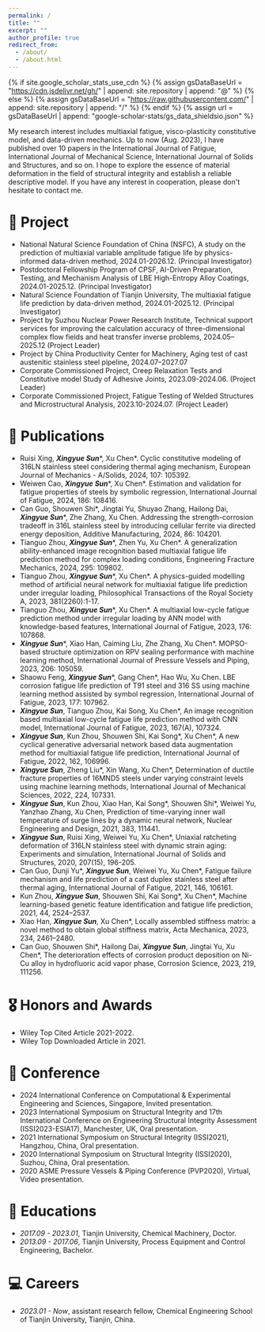 ```yaml
---
permalink: /
title: ""
excerpt: ""
author_profile: true
redirect_from: 
  - /about/
  - /about.html
---
```


{% if site.google_scholar_stats_use_cdn %}
{% assign gsDataBaseUrl = "https://cdn.jsdelivr.net/gh/" | append: site.repository | append: "@" %}
{% else %}
{% assign gsDataBaseUrl = "https://raw.githubusercontent.com/" | append: site.repository | append: "/" %}
{% endif %}
{% assign url = gsDataBaseUrl | append: "google-scholar-stats/gs_data_shieldsio.json" %}

<span class='anchor' id='about-me'></span>

My research interest includes multiaxial fatigue, visco-plasticity constitutive model, and data-driven mechanics. Up to now (Aug. 2023), I have published over 10 papers in the International Journal of Fatigue, International Journal of Mechanical Science, International Journal of Solids and Structures, and so on. I hope to explore the essence of material deformation in the field of structural integrity and establish a reliable descriptive model. If you have any interest in cooperation, please don't hesitate to contact me.

# 💼 Project
<!-- ***2023***: &nbsp;🎉🎉  The 1st version of personal academic webpage is constructed. -->
- National Natural Science Foundation of China (NSFC), A study on the prediction of multiaxial variable amplitude fatigue life by physics-informed data-driven method, 2024.01-2026.12. (Principal Investigator)
- Postdoctoral Fellowship Program of CPSF, AI-Driven Preparation, Testing, and Mechanism Analysis of LBE High-Entropy Alloy Coatings, 2024.01-2025.12. (Principal Investigator)
- Natural Science Foundation of Tianjin University, The multiaxial fatigue life prediction by data-driven method, 2024.01-2025.12. (Principal Investigator)
- Project by Suzhou Nuclear Power Research Institute, Technical support services for improving the calculation accuracy of three-dimensional complex flow fields and heat transfer inverse problems, 2024.05–2025.12 (Project Leader)
- Project by China Productivity Center for Machinery, Aging test of cast austenitic stainless steel pipeline, 2024.07–2027.07
- Corporate Commissioned Project, Creep Relaxation Tests and Constitutive model Study of Adhesive Joints, 2023.09-2024.06. (Project Leader)
- Corporate Commissioned Project, Fatigue Testing of Welded Structures and Microstructural Analysis, 2023.10-2024.07. (Project Leader)

# 📝 Publications 
- Ruisi Xing, ***Xingyue Sun***\*, Xu Chen\*. Cyclic constitutive modeling of 316LN stainless steel considering thermal aging mechanism, European Journal of Mechanics - A/Solids, 2024, 107: 105392.
- Weiwen Cao, ***Xingyue Sun***\*, Xu Chen\*. Estimation and validation for fatigue properties of steels by symbolic regression, International Journal of Fatigue, 2024, 186: 108416.
- Can Guo, Shouwen Shi*, Jingtai Yu, Shuyao Zhang, Hailong Dai, ***Xingyue Sun***\*, Zhe Zhang, Xu Chen. Addressing the strength-corrosion tradeoff in 316L stainless steel by introducing cellular ferrite via directed energy deposition, Additive Manufacturing, 2024, 86: 104201.
- Tianguo Zhou, ***Xingyue Sun***\*, Zhen Yu, Xu Chen*. A generalization ability-enhanced image recognition based multiaxial fatigue life prediction method for complex loading conditions, Engineering Fracture Mechanics, 2024, 295: 109802.
- Tianguo Zhou, ***Xingyue Sun***\*, Xu Chen*. A physics-guided modelling method of artificial neural network for multiaxial fatigue life prediction under irregular loading, Philosophical Transactions of the Royal Society A, 2023, 381(2260):1-17.
- Tianguo Zhou, ***Xingyue Sun***\*, Xu Chen*. A multiaxial low-cycle fatigue prediction method under irregular loading by ANN model with knowledge-based features, International Journal of Fatigue, 2023, 176: 107868.
- ***Xingyue Sun***\*, Xiao Han, Caiming Liu, Zhe Zhang, Xu Chen*. MOPSO-based structure optimization on RPV sealing performance with machine learning method, International Journal of Pressure Vessels and Piping, 2023, 206: 105059.
- Shaowu Feng, ***Xingyue Sun***\*, Gang Chen*, Hao Wu, Xu Chen. LBE corrosion fatigue life prediction of T91 steel and 316 SS using machine learning method assisted by symbol regression, International Journal of Fatigue, 2023, 177: 107962.
- ***Xingyue Sun***, Tianguo Zhou, Kai Song, Xu Chen\*, An image recognition based multiaxial low-cycle fatigue life prediction method with CNN model, International Journal of Fatigue, 2023, 167(A), 107324.
- ***Xingyue Sun***, Kun Zhou, Shouwen Shi, Kai Song\*, Xu Chen\*, A new cyclical generative adversarial network based data augmentation method for multiaxial fatigue life prediction, International Journal of Fatigue, 2022, 162, 106996.
- ***Xingyue Sun***, Zheng Liu\*, Xin Wang, Xu Chen\*, Determination of ductile fracture properties of 16MND5 steels under varying constraint levels using machine learning methods, International Journal of Mechanical Sciences, 2022, 224, 107331.
- ***Xingyue Sun***, Kun Zhou, Xiao Han, Kai Song\*, Shouwen Shi\*, Weiwei Yu, Yanzhao Zhang, Xu Chen, Prediction of time-varying inner wall temperature of surge lines by a dynamic neural network, Nuclear Engineering and Design, 2021, 383, 111441.
- ***Xingyue Sun***, Ruisi Xing, Weiwei Yu, Xu Chen\*, Uniaxial ratcheting deformation of 316LN stainless steel with dynamic strain aging: Experiments and simulation, International Journal of Solids and Structures, 2020, 207(15), 196-205.
- Can Guo, Dunji Yu\*, ***Xingyue Sun***, Weiwei Yu, Xu Chen\*, Fatigue failure mechanism and life prediction of a cast duplex stainless steel after thermal aging, International Journal of Fatigue, 2021, 146, 106161.
- Kun Zhou, ***Xingyue Sun***, Shouwen Shi, Kai Song\*, Xu Chen\*, Machine learning-based genetic feature identification and fatigue life prediction, 2021, 44, 2524–2537.
- Xiao Han, ***Xingyue Sun***, Xu Chen\*, Locally assembled stiffness matrix: a novel method to obtain global stiffness matrix, Acta Mechanica, 2023, 234, 2461–2480.
- Can Guo, Shouwen Shi\*, Hailong Dai, ***Xingyue Sun***, Jingtai Yu, Xu Chen\*, The deterioration effects of corrosion product deposition on Ni-Cu alloy in hydrofluoric acid vapor phase, Corrosion Science, 2023, 219, 111256.

# 🎖 Honors and Awards
- Wiley Top Cited Article 2021-2022. 
- Wiley Top Downloaded Article in 2021.

# 💬 Conference
- 2024 International Conference on Computational & Experimental Engineering and Sciences, Singapore, Invited presentation.
- 2023 International Symposium on Structural Integrity and 17th International Conference on Engineering Structural Integrity Assessment (ISSI2023-ESIA17), Manchester, UK, Oral presentation.
- 2021 International Symposium on Structural Integrity (ISSI2021), Hangzhou, China, Oral presentation.
- 2020 International Symposium on Structural Integrity (ISSI2020), Suzhou, China, Oral presentation.
- 2020 ASME Pressure Vessels & Piping Conference (PVP2020), Virtual, Video presentation.

# 📖 Educations
- *2017.09 - 2023.01*, Tianjin University, Chemical Machinery, Doctor. 
- *2013.09 - 2017.06*, Tianjin University, Process Equipment and Control Engineering, Bachelor. 

# 💻 Careers
- *2023.01 - Now*, assistant research fellow, Chemical Engineering School of Tianjin University, Tianjin, China.
